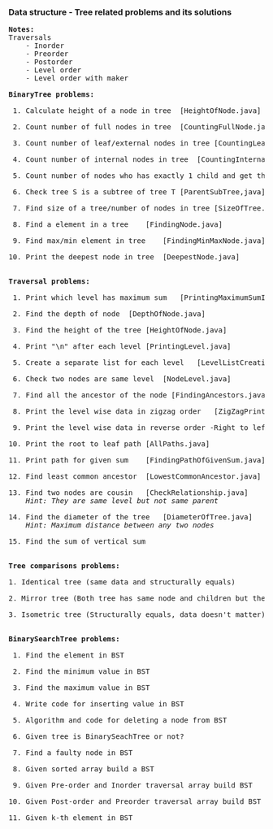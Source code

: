 <h3>Data structure - Tree related problems and its solutions</h3>

<pre>
<b>Notes:</b>
Traversals 
	- Inorder
	- Preorder
	- Postorder
	- Level order
	- Level order with maker

<b>BinaryTree problems:</b>

 1. Calculate height of a node in tree	[HeightOfNode.java]
 
 2. Count number of full nodes in tree	[CountingFullNode.java]
 
 3. Count number of leaf/external nodes in tree	[CountingLeafNode.java]
 
 4. Count number of internal nodes in tree	[CountingInternalNodes.java]
 
 5. Count number of nodes who has exactly 1 child and get those nodes	[CountNodeWithOneChild.java]
 
 6. Check tree S is a subtree of tree T	[ParentSubTree,java]
 
 7. Find size of a tree/number of nodes in tree	[SizeOfTree.java]
 
 8. Find a element in a tree	[FindingNode.java]
 
 9. Find max/min element in tree	[FindingMinMaxNode.java]
 
10. Print the deepest node in tree	[DeepestNode.java]


<b>Traversal problems:</b>

 1. Print which level has maximum sum	[PrintingMaximumSumInLevel.java]
 
 2. Find the depth of node	[DepthOfNode.java]
 
 3. Find the height of the tree	[HeightOfNode.java]
 
 4. Print "\n" after each level	[PrintingLevel.java]
 
 5. Create a separate list for each level	[LevelListCreation.java]
 
 6. Check two nodes are same level	[NodeLevel.java]
 
 7. Find all the ancestor of the node [FindingAncestors.java]
 
 8. Print the level wise data in zigzag order	[ZigZagPrinter.java]
 
 9. Print the level wise data in reverse order -Right to left level traversal	[LevelPrinter.java]
 
10. Print the root to leaf path	[AllPaths.java]

11. Print path for given sum	[FindingPathOfGivenSum.java]

12. Find least common ancestor	[LowestCommonAncestor.java]

13. Find two nodes are cousin	[CheckRelationship.java]
	<i>Hint: They are same level but not same parent</i>

14. Find the diameter of the tree	[DiameterOfTree.java]
	<i>Hint: Maximum distance between any two nodes</i>

15. Find the sum of vertical sum


<b>Tree comparisons problems:</b>

1. Identical tree (same data and structurally equals)

2. Mirror tree (Both tree has same node and children but the left exists on right side and right exists on left side)

3. Isometric tree (Structurally equals, data doesn't matter)


<b>BinarySearchTree problems:</b>

 1. Find the element in BST

 2. Find the minimum value in BST

 3. Find the maximum value in BST

 4. Write code for inserting value in BST
 
 5. Algorithm and code for deleting a node from BST

 6. Given tree is BinarySeachTree or not?
 
 7. Find a faulty node in BST
 
 8. Given sorted array build a BST
 
 9. Given Pre-order and Inorder traversal array build BST

10. Given Post-order and Preorder traversal array build BST

11. Given k-th element in BST 

</pre>

